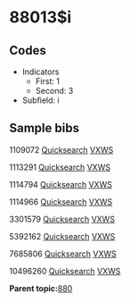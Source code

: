 # 88013$i

## Codes

-   Indicators
    -   First: 1
    -   Second: 3
-   Subfield: i

## Sample bibs

1109072 [Quicksearch](https://search.library.yale.edu/catalog/1109072) [VXWS](http://prodorbis.library.yale.edu:7014/vxws/GetHoldingsService?bibId=1109072)

1113291 [Quicksearch](https://search.library.yale.edu/catalog/1113291) [VXWS](http://prodorbis.library.yale.edu:7014/vxws/GetHoldingsService?bibId=1113291)

1114794 [Quicksearch](https://search.library.yale.edu/catalog/1114794) [VXWS](http://prodorbis.library.yale.edu:7014/vxws/GetHoldingsService?bibId=1114794)

1114966 [Quicksearch](https://search.library.yale.edu/catalog/1114966) [VXWS](http://prodorbis.library.yale.edu:7014/vxws/GetHoldingsService?bibId=1114966)

3301579 [Quicksearch](https://search.library.yale.edu/catalog/3301579) [VXWS](http://prodorbis.library.yale.edu:7014/vxws/GetHoldingsService?bibId=3301579)

5392162 [Quicksearch](https://search.library.yale.edu/catalog/5392162) [VXWS](http://prodorbis.library.yale.edu:7014/vxws/GetHoldingsService?bibId=5392162)

7685806 [Quicksearch](https://search.library.yale.edu/catalog/7685806) [VXWS](http://prodorbis.library.yale.edu:7014/vxws/GetHoldingsService?bibId=7685806)

10496260 [Quicksearch](https://search.library.yale.edu/catalog/10496260) [VXWS](http://prodorbis.library.yale.edu:7014/vxws/GetHoldingsService?bibId=10496260)

**Parent topic:**[880](../../tags/880/880.md)

